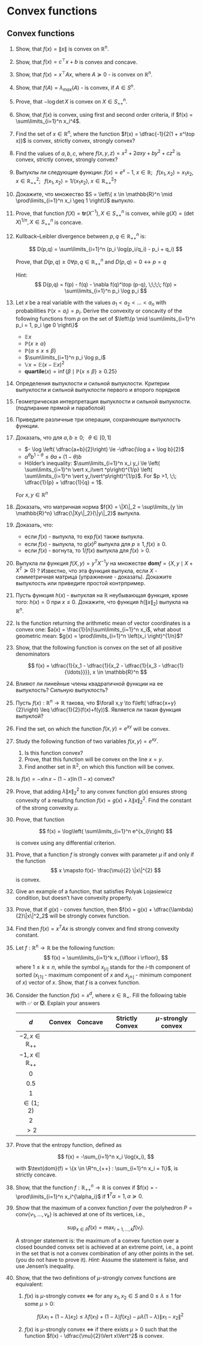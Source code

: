 # Convex functions


## Convex functions

1.  Show, that $f(x) = \|x\|$ is convex on $\mathbb{R}^n$.

2.  Show, that $f(x) = c^\top x + b$ is convex and concave.

3.  Show, that $f(x) = x^\top Ax$, where $A\succeq 0$ - is convex on
    $\mathbb{R}^n$.

4.  Show, that $f(A) = \lambda_{max}(A)$ - is convex, if $A \in S^n$.

5.  Prove, that $-\log\det X$ is convex on $X \in S^n_{++}$.

6.  Show, that $f(x)$ is convex, using first and second order criteria,
    if $f(x) = \sum\limits_{i=1}^n x_i^4$.

7.  Find the set of $x \in \mathbb{R}^n$, where the function
    $f(x) = \dfrac{-1}{2(1 + x^\top x)}$ is convex, strictly convex,
    strongly convex?  

8.  Find the values of $a,b,c$, where
    $f(x,y,z) = x^2 + 2axy + by^2 + cz^2$ is convex, strictly convex,
    strongly convex?

9.  Выпуклы ли следующие функции:
    $f(x) = e^x - 1, \; x \in \mathbb{R};\;\;\; f(x_1, x_2) = x_1x_2, \; x \in \mathbb{R}^2_{++};\;\;\; f(x_1, x_2) = 1/(x_1x_2), \; x \in \mathbb{R}^2_{++}$?

10. Докажите, что множество
    $S = \left\{ x \in \mathbb{R}^n \mid \prod\limits_{i=1}^n x_i \geq 1 \right\}$
    выпукло.

11. Prove, that function $f(X) = \mathbf{tr}(X^{-1}), X \in S^n_{++}$ is
    convex, while $g(X) = (\det X)^{1/n}, X \in S^n_{++}$ is concave.

12. Kullback–Leibler divergence between $p,q \in \mathbb{R}^n_{++}$ is:

    $$
     D(p,q) = \sum\limits_{i=1}^n (p_i \log(p_i/q_i) - p_i + q_i)
     $$

    Prove, that $D(p,q) \geq 0 \forall p,q \in \mathbb{R}^n_{++}$ and
    $D(p,q) = 0 \leftrightarrow p = q$

    Hint: $$
     D(p,q) = f(p) - f(q) - \nabla f(q)^\top (p-q), \;\;\;\; f(p) = \sum\limits_{i=1}^n p_i \log p_i
     $$

13. Let $x$ be a real variable with the values
    $a_1 < a_2 < \ldots < a_n$ with probabilities
    $\mathbb{P}(x = a_i) = p_i$. Derive the convexity or concavity of
    the following functions from $p$ on the set of
    $\left\{p \mid \sum\limits_{i=1}^n p_i = 1, p_i \ge 0 \right\}$

    - $\mathbb{E}x$
    - $\mathbb{P}\{x \ge \alpha\}$
    - $\mathbb{P}\{\alpha \le x \le \beta\}$
    - $\sum\limits_{i=1}^n p_i \log p_i​$
    - $\mathbb{V}x = \mathbb{E}(x - \mathbb{E}x)^2$
    - $\mathbf{quartile}(x) = {\operatorname{inf}}\left\{ \beta \mid \mathbb{P}\{x \le \beta\} \ge 0.25 \right\}$

14. Определения выпуклости и сильной выпуклости. Критерии выпуклости и
    сильной выпуклости первого и второго порядков

15. Геометрическая интерпретация выпуклости и сильной выпуклости.
    (подпирание прямой и параболой)

16. Приведите различные три операции, сохраняющие выпуклость функции.

17. Доказать, что для $a,b \ge 0; \;\;\; \theta \in [0,1]$

    - $- \log \left( \dfrac{a+b}{2}\right) \le -\dfrac{\log a + \log b}{2}$
    - $a^\theta b^{1-\theta} \le \theta a + (1 - \theta)b$
    - Hölder’s inequality:
      $\sum\limits_{i=1}^n x_i y_i \le \left( \sum\limits_{i=1}^n \vert x_i\vert ^p\right)^{1/p} \left( \sum\limits_{i=1}^n \vert y_i\vert^p\right)^{1/p}$.
      For $p >1, \;\; \dfrac{1}{p} + \dfrac{1}{q} = 1$.

    For $x, y \in \mathbb{R}^n$

18. Доказать, что матричная норма
    $f(X) = \|X\|_2 = \sup\limits_{y \in \mathbb{R}^n} \dfrac{\|Xy\|_2}{\|y\|_2}$
    выпукла.

19. Доказать, что:

    - если $f(x)$ - выпукла, то $\exp f(x)$ также выпукла.
    - если $f(x)$ - выпукла, то $g(x)^p$ выпукла для
      $p \ge 1, f(x) \ge 0$.
    - если $f(x)$ - вогнута, то $1/f(x)$ выпукла для $f(x) > 0$.

20. Выпукла ли функция $f(X, y) = y^T X^{-1}y$ на множестве
    $\mathbf{dom} f = \{X, y \mid X + X^T \succeq 0\}$ ? Известно, что
    эта функция выпукла, если $X$ - симметричная матрица (упражнение -
    доказать). Докажите выпуклость или приведите простой контрпример.

21. Пусть функция $h(x)$ - выпуклая на $\mathbb{R}$ неубывающая функция,
    кроме того: $h(x) = 0$ при $x \le 0$. Докажите, что функция
    $h\left(\|x\|_2\right)$ выпукла на $\mathbb{R}^n$.

22. Is the function returning the arithmetic mean of vector coordinates
    is a convex one: $a(x) = \frac{1}{n}\sum\limits_{i=1}^n x_i$, what
    about geometric mean:
    $g(x) = \prod\limits_{i=1}^n \left(x_i \right)^{1/n}$?

23. Show, that the following function is convex on the set of all
    positive denominators

    $$
    f(x) = \dfrac{1}{x_1 - \dfrac{1}{x_2 - \dfrac{1}{x_3 - \dfrac{1}{\ldots}}}}, x \in \mathbb{R}^n
    $$

24. Влияют ли линейные члены квадратичной функции на ее выпуклость?
    Сильную выпуклость?

25. Пусть $f(x) : \mathbb{R}^n \to \mathbb{R}$ такова, что
    $\forall x,y \to f\left( \dfrac{x+y}{2}\right) \leq \dfrac{1}{2}(f(x)+f(y))$.
    Является ли такая функция выпуклой?

26. Find the set, on which the function $f(x,y) = e^{xy}$ will be
    convex.

27. Study the following function of two variables $f(x,y) = e^{xy}$.

    1.  Is this function convex?
    2.  Prove, that this function will be convex on the line $x = y$.
    3.  Find another set in $\mathbb{R}^2$, on which this function will
        be convex.

28. Is $f(x) = -x \ln x - (1-x) \ln (1-x)$ convex?

29. Prove, that adding $\lambda \|x\|_2^2$ to any convex function $g(x)$
    ensures strong convexity of a resulting function
    $f(x) = g(x) + \lambda \|x\|_2^2$. Find the constant of the strong
    convexity $\mu$.

30. Prove, that function

    $$
     f(x) = \log\left( \sum\limits_{i=1}^n e^{x_i}\right)
     $$

    is convex using any differential criterion.

31. Prove, that a function $f$ is strongly convex with parameter $\mu$
    if and only if the function $$
     x \mapsto f(x)- \frac{\mu}{2} \|x\|^{2}
     $$ is convex.

32. Give an example of a function, that satisfies Polyak Lojasiewicz
    condition, but doesn’t have convexity property.

33. Prove, that if $g(x)$ - convex function, then
    $f(x) = g(x) + \dfrac{\lambda}{2}\|x\|^2_2$ will be strongly convex
    function.

34. Find then $f(x) = x^T A x$ is strongly convex and find strong
    convexity constant.

35. Let $f: \mathbb{R}^n \to \mathbb{R}$ be the following function: $$
     f(x) = \sum\limits_{i=1}^k x_{\lfloor i \rfloor},
     $$ where $1 \leq k \leq n$, while the symbol
    $x_{\lfloor i \rfloor}$ stands for the $i$-th component of sorted
    ($x_{\lfloor 1 \rfloor}$ - maximum component of $x$ and
    $x_{\lfloor n \rfloor}$ - minimum component of $x$) vector of $x$.
    Show, that $f$ is a convex function.

36. Consider the function $f(x) = x^d$, where $x \in \mathbb{R}_{+}$.
    Fill the following table with ✅ or ❎. Explain your answers

    | $d$ | Convex | Concave | Strictly Convex | $\mu$-strongly convex |
    |:--:|:--:|:--:|:--:|:--:|
    | $-2, x \in \mathbb{R}_{++}$ |  |  |  |  |
    | $-1, x \in \mathbb{R}_{++}$ |  |  |  |  |
    | $0$ |  |  |  |  |
    | $0.5$ |  |  |  |  |
    | $1$ |  |  |  |  |
    | $\in (1; 2)$ |  |  |  |  |
    | $2$ |  |  |  |  |
    | $> 2$ |  |  |  |  |

37. Prove that the entropy function, defined as

    $$
     f(x) = -\sum_{i=1}^n x_i \log(x_i),
     $$

    with $\text{dom}(f) = \{x \in \R^n_{++} : \sum_{i=1}^n x_i = 1\}$,
    is strictly concave.

38. Show, that the function $f: \mathbb{R}^n_{++} \to \mathbb{R}$ is
    convex if $f(x) = - \prod\limits_{i=1}^n x_i^{\alpha_i}$ if
    $\mathbf{1}^T \alpha = 1, \alpha \succeq 0$.

39. Show that the maximum of a convex function $f$ over the polyhedron
    $P = \text{conv}\{v_1, \ldots, v_k\}$ is achieved at one of its
    vertices, i.e.,

    $$
     \sup_{x \in P} f(x) = \max_{i=1, \ldots, k} f(v_i).
     $$

    A stronger statement is: the maximum of a convex function over a
    closed bounded convex set is achieved at an extreme point, i.e., a
    point in the set that is not a convex combination of any other
    points in the set. (you do not have to prove it). *Hint:* Assume the
    statement is false, and use Jensen’s inequality.

40. Show, that the two definitions of $\mu$-strongly convex functions
    are equivalent:

    1.  $f(x)$ is $\mu$-strongly convex $\iff$ for any $x_1, x_2 \in S$
        and $0 \le \lambda \le 1$ for some $\mu > 0$:

        $$
         f(\lambda x_1 + (1 - \lambda)x_2) \le \lambda f(x_1) + (1 - \lambda)f(x_2) - \mu \lambda (1 - \lambda)\|x_1 - x_2\|^2
         $$

    2.  $f(x)$ is $\mu$-strongly convex $\iff$ if there exists $\mu>0$
        such that the function $f(x) - \dfrac{\mu}{2}\Vert x\Vert^2$ is
        convex.
